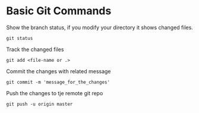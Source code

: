 # Basic Git Commands

Show the branch status, if you modify your directory it shows changed files.

`git status`

Track the changed files

`git add <file-name or .>`

Commit the changes with related message

`git commit -m 'message_for_the_changes' `

Push the changes to tje remote git repo

`git push -u origin master`
